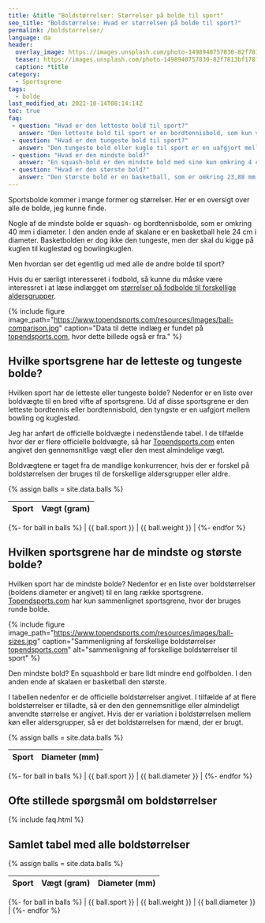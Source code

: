 ```yaml
---
title: &title "Boldstørrelser: Størrelser på bolde til sport"
seo_title: "Boldstørrelse: Hvad er størrelsen på bolde til sport?"
permalink: /boldstorrelser/
language: da
header:
  overlay_image: https://images.unsplash.com/photo-1498940757830-82f7813bf178?ixid=MnwxMjA3fDB8MHxwaG90by1wYWdlfHx8fGVufDB8fHx8&ixlib=rb-1.2.1&auto=format&fit=crop&w=1900&q=5
  teaser: https://images.unsplash.com/photo-1498940757830-82f7813bf178?ixid=MnwxMjA3fDB8MHxwaG90by1wYWdlfHx8fGVufDB8fHx8&ixlib=rb-1.2.1&auto=format&fit=crop&w=400&q=5
  caption: *title
category:
  - Sportsgrene
tags:
  - bolde
last_modified_at: 2021-10-14T08:14:14Z
toc: true
faq:
 - question: "Hvad er den letteste bold til sport?"
   answer: "Den letteste bold til sport er en bordtennisbold, som kun vejer 2,7 gram."
 - question: "Hvad er den tungeste bold til sport?"
   answer: "Den tungeste bold eller kugle til sport er en uafgjort mellem bowling og kuglestød. Kuglen vejer til begge idrætsgrene 7,26 kg."
 - question: "Hvad er den mindste bold?"
   answer: "En squash-bold er den mindste bold med sine kun omkring 4 cm i diameter." 
 - question: "Hvad er den største bold?"
   answer: "Den største bold er en basketball, som er omkring 23,88 mm i diameter"
---
```


Sportsbolde kommer i mange former og størrelser. Her er en oversigt over alle de bolde, jeg kunne finde.

Nogle af de mindste bolde er squash- og bordtennisbolde, som er omkring 40 mm i diameter. I den anden ende af skalane er en basketball hele 24 cm i diameter. Basketbolden er dog ikke den tungeste, men der skal du kigge på kuglen til kuglestød og bowlingkuglen.

Men hvordan ser det egentlig ud med alle de andre bolde til sport?

Hvis du er særligt interesseret i fodbold, så kunne du måske være interessret i at læse indlægget om [størrelser på fodbolde til forskellige aldersgrupper](https://www.legestue.net/hvor-stor-og-hvad-vejer-en-fodbold/).

{% include figure image_path="https://www.topendsports.com/resources/images/ball-comparison.jpg" caption="Data til dette indlæg er fundet på [topendsports.com](https://www.topendsports.com/resources/equipment-balls.htm), hvor dette billede også er fra." %}

## Hvilke sportsgrene har de letteste og tungeste bolde?

Hvilken sport har de letteste eller tungeste bolde? Nedenfor er en liste over boldvægte til en bred vifte af sportsgrene. Ud af disse sportsgrene er den letteste bordtennis eller bordtennisbold, den tyngste er en uafgjort mellem bowling og kuglestød.

Jeg har anført de officielle boldvægte i nedenstående tabel. I de tilfælde hvor der er flere officielle boldvægte, så har [Topendsports.com](https://www.topendsports.com/resources/equipment-ball-weight.htm) enten angivet den gennemsnitlige vægt eller den mest almindelige vægt.

Boldvægtene er taget fra de mandlige konkurrencer, hvis der er forskel på boldstørrelsen der bruges til de forskellige aldersgrupper eller aldre.

{% assign balls = site.data.balls %}

| Sport | Vægt (gram) | 
|-|-|
{%- for ball in balls %}
| {{ ball.sport }} | {{ ball.weight }} |
{%- endfor %}

## Hvilken sportsgrene har de mindste og største bolde?

Hvilken sport har de mindste bolde? Nedenfor er en liste over boldstørrelser (boldens diameter er angivet) til en lang række sportsgrene. [Topendsports.com](https://www.topendsports.com/resources/equipment-ball-size.htm) har kun sammenlignet sportsgrene, hvor der bruges runde bolde.

{% include figure image_path="https://www.topendsports.com/resources/images/ball-sizes.jpg" caption="Sammenligning af forskellige boldstørrelser [topendsports.com](https://www.topendsports.com/resources/equipment-ball-size.htm)" alt="sammenligning af forskellige boldstørrelser til sport" %}

Den mindste bold? En squashbold er bare lidt mindre end golfbolden. I den anden ende af skalaen er basketball den største.

I tabellen nedenfor er de officielle boldstørrelser angivet. I tilfælde af at flere boldstørrelser er tilladte, så er den den gennemsnitlige eller almindeligt anvendte størrelse er angivet. Hvis der er variation i boldstørrelsen mellem køn eller aldersgrupper, så er det boldstørrelsen for mænd, der er brugt.

{% assign balls = site.data.balls %}

| Sport | Diameter (mm) | 
|-|-|
{%- for ball in balls %}
| {{ ball.sport }} | {{ ball.diameter }} |
{%- endfor %}

## Ofte stillede spørgsmål om boldstørrelser

{% include faq.html %}

## Samlet tabel med alle boldstørrelser

{% assign balls = site.data.balls %}

| Sport | Vægt (gram) | Diameter (mm) | 
|-|-|-|
{%- for ball in balls %}
| {{ ball.sport }} | {{ ball.weight }} | {{ ball.diameter }} |
{%- endfor %}
